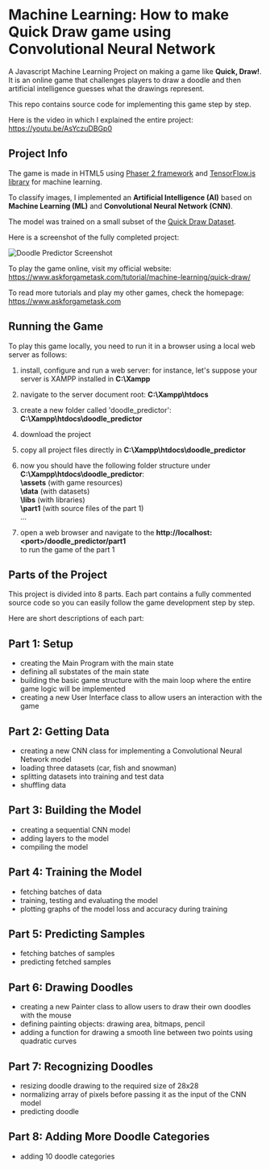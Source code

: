 # Machine Learning: How to make Quick Draw game using Convolutional Neural Network

A Javascript Machine Learning Project on making a game like **Quick, Draw!**. It is an online game that challenges players to draw a doodle and then artificial intelligence guesses what the drawings represent.

This repo contains source code for implementing this game step by step.

Here is the video in which I explained the entire project:  
https://youtu.be/AsYczuDBGp0  


## Project Info

The game is made in HTML5 using [Phaser 2 framework](https://phaser.io/) and [TensorFlow.js library](https://js.tensorflow.org/) for machine learning. 

To classify images, I implemented an **Artificial Intelligence (AI)** based on **Machine Learning (ML)** and **Convolutional Neural Network (CNN)**.

The model was trained on a small subset of the [Quick Draw Dataset](https://quickdraw.withgoogle.com/data).

Here is a screenshot of the fully completed project:  
  
![Doodle Predictor Screenshot](https://github.com/ssusnic/Machine-Learning-Doodle-Recognition/raw/master/screenshots/machine_learning_doodle_s1_640x360.png "Doodle Predictor Screenshot")

To play the game online, visit my official website:  
https://www.askforgametask.com/tutorial/machine-learning/quick-draw/

To read more tutorials and play my other games, check the homepage:  
https://www.askforgametask.com


## Running the Game

To play this game locally, you need to run it in a browser using a local web server as follows:

1. install, configure and run a web server: for instance, let's suppose your server is XAMPP installed in **C:\Xampp** 
2. navigate to the server document root: **C:\Xampp\htdocs**
3. create a new folder called 'doodle_predictor': **C:\Xampp\htdocs\doodle_predictor**
4. download the project
5. copy all project files directly in **C:\Xampp\htdocs\doodle_predictor**
6. now you should have the following folder structure under **C:\Xampp\htdocs\doodle_predictor**:  
	**\assets** (with game resources)  
	**\data** (with datasets)  
	**\libs** (with libraries)  
	**\part1** (with source files of the part 1)  
	...  

7. open a web browser and navigate to the **http\://localhost:\<port\>/doodle_predictor/part1**  
  to run the game of the part 1


## Parts of the Project

This project is divided into 8 parts. Each part contains a fully commented source code so you can easily follow the game development step by step.  

Here are short descriptions of each part:


## Part 1: Setup 

- creating the Main Program with the main state
- defining all substates of the main state
- building the basic game structure with the main loop where the entire game logic will be implemented
- creating a new User Interface class to allow users an interaction with the game


## Part 2: Getting Data
 
- creating a new CNN class for implementing a Convolutional Neural Network model
- loading three datasets (car, fish and snowman)
- splitting datasets into training and test data
- shuffling data


## Part 3: Building the Model
 
- creating a sequential CNN model
- adding layers to the model
- compiling the model


## Part 4: Training the Model

- fetching batches of data
- training, testing and evaluating the model
- plotting graphs of the model loss and accuracy during training


## Part 5: Predicting Samples

- fetching batches of samples 
- predicting fetched samples


## Part 6: Drawing Doodles

- creating a new Painter class to allow users to draw their own doodles with the mouse
- defining painting objects: drawing area, bitmaps, pencil
- adding a function for drawing a smooth line between two points using quadratic curves


## Part 7: Recognizing Doodles

- resizing doodle drawing to the required size of 28x28
- normalizing array of pixels before passing it as the input of the CNN model
- predicting doodle


## Part 8: Adding More Doodle Categories

- adding 10 doodle categories


